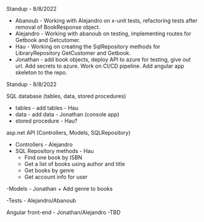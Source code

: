 Standup - 8/8/2022

- Abanoub - Working with Alejandro on x-unit tests, refactoring tests after removal of BookResponse object.
- Alejandro - Working with abanoub on testing, implementing routes for Getbook and Getcutomer.
- Hau - Working on creating the SqlRepository methods for LibraryRepository GetCustomer and Getbook.
- Jonathan - add book objects, deploy API to azure for testing, give out url. Add secrets to azure. Work on CI/CD pipeline. Add angular app skeleton to the repo. 



Standup - 8/8/2022

SQL database (tables, data, stored procedures)
- tables - add tables - Hau
- data - add data - Jonathan (console app)
- stored procedure - Hau?

asp.net API  (Controllers, Models, SQLRepository)
- Controllers - Alejandro
- SQL Repository methods - Hau
	+ Find one book by ISBN
	+ Get a list of books using author and title 
	+ Get books by genre
	+ Get account info for user

-Models - Jonathan
	+ Add genre to books

-Tests - Alejandro/Abanoub

Angular front-end - Jonathan/Alejandro
 -TBD
